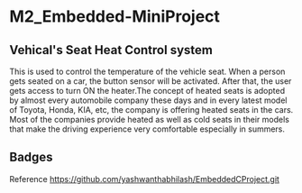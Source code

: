 # M2_Embedded-MiniProject

## Vehical's  Seat Heat Control system 

This is used to control the temperature of the vehicle seat. When a person gets seated on a car, the button sensor will be activated. After that, the user gets access to turn ON the heater.The concept of heated seats is adopted by almost every automobile company these days and in every latest model of Toyota, Honda, KIA, etc, the company is offering heated seats in the cars. Most of the companies provide heated as well as cold seats in their models that make the driving experience very comfortable especially in summers.

## Badges



Reference https://github.com/yashwanthabhilash/EmbeddedCProject.git
